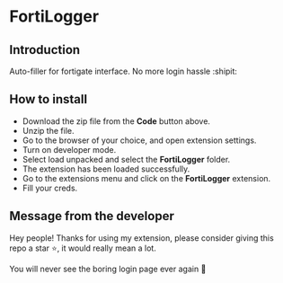 # FortiLogger

## Introduction
Auto-filler for fortigate interface. No more login hassle :shipit:

## How to install
- Download the zip file from the **Code** button above.
- Unzip the file.
- Go to the browser of your choice, and open extension settings.
- Turn on developer mode.
- Select load unpacked and select the **FortiLogger** folder.
- The extension has been loaded successfully.
- Go to the extensions menu and click on the **FortiLogger** extension.
- Fill your creds.

## Message from the developer
Hey people! Thanks for using my extension, please consider giving this repo a star :star:, it would really mean a lot.

You will never see the boring login page ever again 💫
